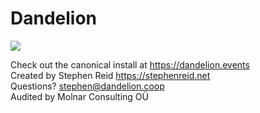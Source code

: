 # Dandelion

<img src="https://github.com/dandelion-collective/dandelion/workflows/Ruby/badge.svg">

Check out the canonical install at https://dandelion.events \
Created by Stephen Reid https://stephenreid.net \
Questions? stephen@dandelion.coop \
Audited by Molnar Consulting OÜ
